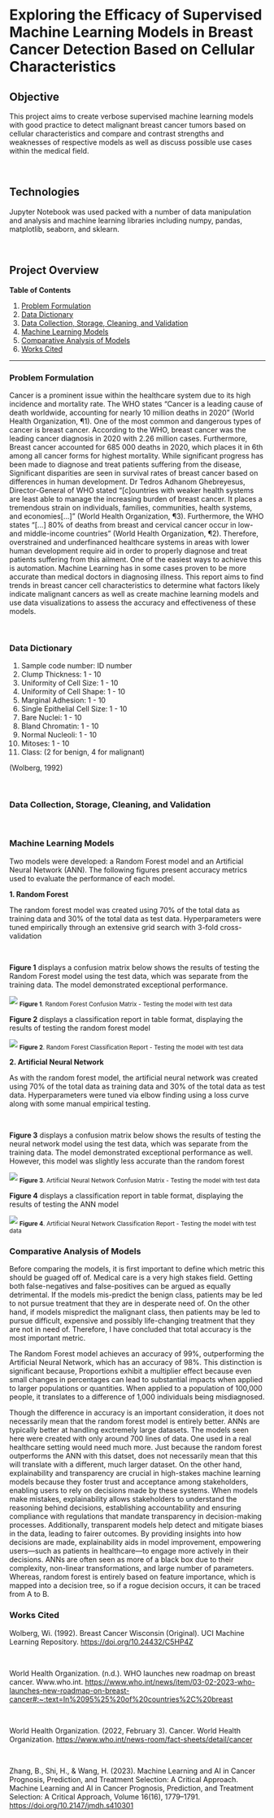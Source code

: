 # Exploring the Efficacy of Supervised Machine Learning Models in Breast Cancer Detection Based on Cellular Characteristics

## Objective
This project aims to create verbose supervised machine learning models with good practice to detect malignant breast cancer tumors based on cellular characteristics and compare and contrast strengths and weaknesses of respective models as well as discuss possible use cases within the medical field. 

<br>

## Technologies
Jupyter Notebook was used packed with a number of data manipulation and analysis and machine learning libraries including numpy, pandas, matplotlib, seaborn, and sklearn. 

<br>

## Project Overview<br>
**Table of Contents**
1. [Problem Formulation](#problem-formulation)
1. [Data Dictionary](#data-dictionary)
1. [Data Collection, Storage, Cleaning, and Validation](#data-collection-storage-cleaning-and-validation)
1. [Machine Learning Models](#machine-learning-models)
1. [Comparative Analysis of Models](#comparative-analysis-of-models)
1. [Works Cited](#works-cited)

---

### Problem Formulation
Cancer is a prominent issue within the healthcare system due to its high incidence and mortality rate. The WHO states “Cancer is a leading cause of death worldwide, accounting for nearly 10 million deaths in 2020” (World Health Organization, ¶1). One of the most common and dangerous types of cancer is breast cancer. According to the WHO, breast cancer was the leading cancer diagnosis in 2020 with 2.26 million cases. Furthermore, Breast cancer accounted for 685 000 deaths in 2020, which places it in 6th among all cancer forms for highest mortality. While significant progress has been made to diagnose and treat patients suffering from the disease, Significant disparities are seen in survival rates of breast cancer based on differences in human development. Dr Tedros Adhanom Ghebreyesus, Director-General of WHO stated “[c]ountries with weaker health systems are least able to manage the increasing burden of breast cancer. It places a tremendous strain on individuals, families, communities, health systems, and economies[...]” (World Health Organization, ¶3). Furthermore, the WHO states “[...] 80% of deaths from breast and cervical cancer occur in low- and middle-income countries” (World Health Organization, ¶2). Therefore, overstrained and underfinanced healthcare systems in areas with lower human development require aid in order to properly diagnose and treat patients suffering from this ailment. One of the easiest ways to achieve this is automation. Machine Learning has in some cases proven to be more accurate than medical doctors in diagnosing illness. This report aims to find trends in breast cancer cell characteristics to determine what factors likely indicate malignant cancers as well as create machine learning models and use data visualizations to assess the accuracy and effectiveness of these models.

<br>

### Data Dictionary
1. Sample code number:            ID number
2. Clump Thickness:               1 - 10
3. Uniformity of Cell Size:       1 - 10
4. Uniformity of Cell Shape:      1 - 10
5. Marginal Adhesion:             1 - 10
6. Single Epithelial Cell Size:   1 - 10
7. Bare Nuclei:                   1 - 10
8. Bland Chromatin:               1 - 10
9. Normal Nucleoli:               1 - 10
10. Mitoses:                      1 - 10
11. Class:                        (2 for benign, 4 for malignant)

(Wolberg, 1992)

<br>

### Data Collection, Storage, Cleaning, and Validation

<br>

### Machine Learning Models
<p>Two models were developed: a Random Forest model and an Artificial Neural Network (ANN). The following figures present accuracy metrics used to evaluate the performance of each model.</p>

**1. Random Forest** 
<p>The random forest model was created using 70% of the total data as training data and 30% of the total data as test data. Hyperparameters were tuned empirically through an extensive grid search with 3-fold cross-validation</p>
<br>
<p><b>Figure 1</b> displays a confusion matrix below shows the results of testing the Random Forest model using the test data, which was separate from the training data. The model demonstrated exceptional performance.</p>
<img src="https://i.imgur.com/bRQjtRc.png">
<sub><b>Figure 1</b>. Random Forest Confusion Matrix - Testing the model with test data</sub>
<p></p>
<p><b>Figure 2</b> displays a classification report in table format, displaying the results of testing the random forest model </p>
<img src="https://i.imgur.com/dS2c8kH.png">
<sub><b>Figure 2</b>. Random Forest Classification Report - Testing the model with test data</sub>
<p></p>

**2. Artificial Neural Network**
<p>As with the random forest model, the artificial neural network was created using 70% of the total data as training data and 30% of the total data as test data. Hyperparameters were tuned via elbow finding using a loss curve along with some manual empirical testing.</p>
<br>
<p><b>Figure 3</b> displays a confusion matrix below shows the results of testing the neural network model using the test data, which was separate from the training data. The model demonstrated exceptional performance as well. However, this model was slightly less accurate than the random forest </p>
<img src="https://i.imgur.com/HbW0QRR.png">
<sub><b>Figure 3</b>. Artificial Neural Network Confusion Matrix - Testing the model with test data</sub>
<p></p>
<p><b>Figure 4</b> displays a classification report in table format, displaying the results of testing the ANN model </p>
<img src="https://i.imgur.com/zZ5eFvz.png">
<sub><b>Figure 4</b>. Artificial Neural Network Classification Report - Testing the model with test data</sub>
<br>


### Comparative Analysis of Models
<p>Before comparing the models, it is first important to define which metric this should be guaged off of. Medical care is a very high stakes field. Getting both false-negatives and false-positives can be argued as equally detrimental. If the models mis-predict the benign class, patients may be led to not pursue treatment that they are in desperate need of. On the other hand, if models mispredict the malignant class, then patients may be led to pursue difficult, expensive and possibly life-changing treatment that they are not in need of. Therefore, I have concluded that total accuracy is the most important metric.</p>
<p>The Random Forest model achieves an accuracy of 99%, outperforming the Artificial Neural Network, which has an accuracy of 98%. This distinction is significant because, Proportions exhibit a multiplier effect because even small changes in percentages can lead to substantial impacts when applied to larger populations or quantities. When applied to a population of 100,000 people, it translates to a difference of 1,000 individuals being misdiagnosed.</p>
<p>Though the difference in accuracy is an important consideration, it does not necessarily mean that the random forest model is entirely better. ANNs are typically better at handling exctremely large datasets. The models seen here were created with only around 700 lines of data. One used in a real healthcare setting would need much more. Just because the random forest outperforms the ANN with this datset, does not necessarily mean that this will translate with a different, much larger dataset. On the other hand, explainability and transparency are crucial in high-stakes machine learning models because they foster trust and acceptance among stakeholders, enabling users to rely on decisions made by these systems. When models make mistakes, explainability allows stakeholders to understand the reasoning behind decisions, establishing accountability and ensuring compliance with regulations that mandate transparency in decision-making processes. Additionally, transparent models help detect and mitigate biases in the data, leading to fairer outcomes. By providing insights into how decisions are made, explainability aids in model improvement, empowering users—such as patients in healthcare—to engage more actively in their decisions. ANNs are often seen as more of a black box due to their complexity, non-linear transformations, and large number of parameters. Whereas, random forest is entirely based on feature importance, which is mapped into a decision tree, so if a rogue decision occurs, it can be traced from A to B. </p>


### Works Cited<br>
Wolberg, Wi. (1992). Breast Cancer Wisconsin (Original). UCI Machine Learning Repository. https://doi.org/10.24432/C5HP4Z

<br>

World Health Organization. (n.d.). WHO launches new roadmap on breast cancer. Www.who.int. https://www.who.int/news/item/03-02-2023-who-launches-new-roadmap-on-breast-cancer#:~:text=In%2095%25%20of%20countries%2C%20breast

<br>

World Health Organization. (2022, February 3). Cancer. World Health Organization. https://www.who.int/news-room/fact-sheets/detail/cancer

<br>

Zhang, B., Shi, H., & Wang, H. (2023). Machine Learning and AI in Cancer Prognosis, Prediction, and Treatment Selection: A Critical Approach. Machine Learning and AI in Cancer Prognosis, Prediction, and Treatment Selection: A Critical Approach, Volume 16(16), 1779–1791. https://doi.org/10.2147/jmdh.s410301




